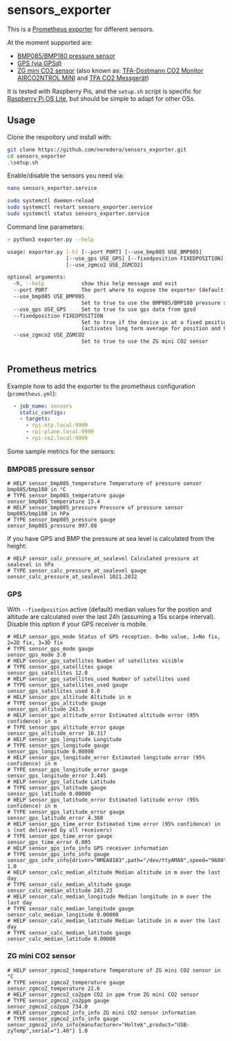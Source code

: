 # sensors_exporter

This is a [Prometheus exporter](https://prometheus.io/docs/instrumenting/exporters/) for different sensors.

At the moment supported are:
* [BMP085/BMP180 pressure sensor](https://www.adafruit.com/product/1603)
* [GPS (via GPSd)](https://gpsd.gitlab.io/gpsd/)
* [ZG mini CO2 sensor](https://www.co2meter.com/products/co2mini-co2-indoor-air-quality-monitor) (also known as: [TFA-Dostmann CO2 Monitor AIRCO2NTROL MINI](https://www.tfa-dostmann.de/en/product/co2-monitor-airco2ntrol-mini-31-5006/) and [TFA CO2 Messgerät](https://de.elv.com/tfa-co2-messgeraet-aircontrol-mini-119661))

It is tested with Raspberry Pis, and the `setup.sh` script is specific for [Raspberry Pi OS Lite](https://www.raspberrypi.org/software/),
but should be simple to adapt for other OSs.

## Usage

Clone the respoitory und install with:
```bash
git clone https://github.com/neredera/sensors_exporter.git
cd sensors_exporter
.\setup.sh
```

Enable/disable the sensors you need via:
```bash
nano sensors_exporter.service

sudo systemctl daemon-reload
sudo systemctl restart sensors_exporter.service
sudo systemctl status sensors_exporter.service
```

Command line parameters:
```bash
> python3 exporter.py --help

usage: exporter.py [-h] [--port PORT] [--use_bmp085 USE_BMP085]
                   [--use_gps USE_GPS] [--fixedposition FIXEDPOSITION]
                   [--use_zgmco2 USE_ZGMCO2]

optional arguments:
  -h, --help            show this help message and exit
  --port PORT           The port where to expose the exporter (default:9999)
  --use_bmp085 USE_BMP085
                        Set to true to use the BMP085/BMP180 pressure sensor
  --use_gps USE_GPS     Set to true to use gps data from gpsd
  --fixedposition FIXEDPOSITION
                        Set to true if the device is at a fixed position
                        (activates long term average for position and height)
  --use_zgmco2 USE_ZGMCO2
                        Set to true to use the ZG mini CO2 sensor
                        
```

## Prometheus metrics

Example how to add the exporter to the prometheus configuration (`prometheus.yml`):
```yml
  - job_name: sensors
    static_configs:
    - targets:
      - rpi-ntp.local:9999
      - rpi-plane.local:9999
      - rpi-co2.local:9999
```

Some sample metrics for the sensors:

### BMP085 pressure sensor

```
# HELP sensor_bmp085_temperature Temperature of pressure sensor bmp085/bmp180 in °C
# TYPE sensor_bmp085_temperature gauge
sensor_bmp085_temperature 15.4
# HELP sensor_bmp085_pressure Pressure of pressure sensor bmp085/bmp180 in hPa
# TYPE sensor_bmp085_pressure gauge
sensor_bmp085_pressure 997.08
```

If you have GPS and BMP the pressure at sea level is calculated from the height:
```
# HELP sensor_calc_pressure_at_sealevel Calculated pressure at sealevel in hPa
# TYPE sensor_calc_pressure_at_sealevel gauge
sensor_calc_pressure_at_sealevel 1021.2032
```

### GPS

With `--fixedposition` active (default) median values for the postion and altitude are calculated over the last 24h (assuming a 15s scarpe interval).
Disable this option if your GPS receiver is mobile.

```
# HELP sensor_gps_mode Status of GPS reception. 0=No value, 1=No fix, 2=2D fix, 3=3D fix
# TYPE sensor_gps_mode gauge
sensor_gps_mode 3.0
# HELP sensor_gps_satellites Number of satellites visible
# TYPE sensor_gps_satellites gauge
sensor_gps_satellites 12.0
# HELP sensor_gps_satellites_used Number of satellites used
# TYPE sensor_gps_satellites_used gauge
sensor_gps_satellites_used 8.0
# HELP sensor_gps_altitude Altitude in m
# TYPE sensor_gps_altitude gauge
sensor_gps_altitude 243.5
# HELP sensor_gps_altitude_error Estimated altitude error (95% confidence) in m
# TYPE sensor_gps_altitude_error gauge
sensor_gps_altitude_error 10.317
# HELP sensor_gps_longitude Longitude
# TYPE sensor_gps_longitude gauge
sensor_gps_longitude 0.00000
# HELP sensor_gps_longitude_error Estimated longitude error (95% confidence) in m
# TYPE sensor_gps_longitude_error gauge
sensor_gps_longitude_error 3.445
# HELP sensor_gps_latitude Latitude
# TYPE sensor_gps_latitude gauge
sensor_gps_latitude 0.00000
# HELP sensor_gps_latitude_error Estimated latitude error (95% confidence) in m
# TYPE sensor_gps_latitude_error gauge
sensor_gps_latitude_error 4.388
# HELP sensor_gps_time_error Estimated time error (95% confidence) in s (not delivered by all receivers)
# TYPE sensor_gps_time_error gauge
sensor_gps_time_error 0.005
# HELP sensor_gps_info_info GPS receiver information
# TYPE sensor_gps_info_info gauge
sensor_gps_info_info{driver="NMEA0183",path="/dev/ttyAMA0",speed="9600"} 1.0
# HELP sensor_calc_median_altitude Median altitude in m over the last day
# TYPE sensor_calc_median_altitude gauge
sensor_calc_median_altitude 243.23
# HELP sensor_calc_median_longitude Median longitude in m over the last day
# TYPE sensor_calc_median_longitude gauge
sensor_calc_median_longitude 0.00000
# HELP sensor_calc_median_latitude Median latitude in m over the last day
# TYPE sensor_calc_median_latitude gauge
sensor_calc_median_latitude 0.00000
```

### ZG mini CO2 sensor

```
# HELP sensor_zgmco2_temperature Temperature of ZG mini CO2 sensor in °C
# TYPE sensor_zgmco2_temperature gauge
sensor_zgmco2_temperature 21.6
# HELP sensor_zgmco2_co2ppm CO2 in ppm from ZG mini CO2 sensor
# TYPE sensor_zgmco2_co2ppm gauge
sensor_zgmco2_co2ppm 734.0
# HELP sensor_zgmco2_info_info ZG mini CO2 sensor information
# TYPE sensor_zgmco2_info_info gauge
sensor_zgmco2_info_info{manufacturer="Holtek",product="USB-zyTemp",serial="1.40"} 1.0
```
